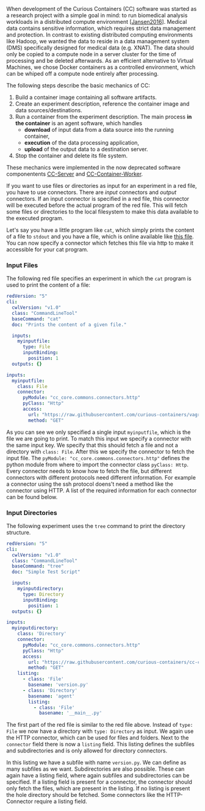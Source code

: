 When development of the Curious Containers (CC) software was started as a research project with a simple goal in mind: to run biomedical analysis workloads in a distributed compute environment [[Jansen2016](publications.md#employing-docker-swarm-on-openStack-for-biomedical-analysis-2016)]. Medical data contains sensitive information, which requires strict data management and protection. In contrast to existing distributed computing environments like Hadoop, we wanted the data to reside in a data management system (DMS) specifically designed for medical data (e.g. XNAT). The data should only be copied to a compute node in a server cluster for the time of processing and be deleted afterwards. As an efficient alternative to Virtual Machines, we chose Docker containers as a controlled environment, which can be whiped off a compute node entirely after processing.


The following steps describe the basic mechanics of CC:

1. Build a container image containing all software artifacts.
2. Create an experiment description, reference the container image and data sources/destinations.
3. Run a container from the experiment description. The main process **in the container** is an agent software, which handles
    * **download** of input data from a data source into the running container,
    * **execution** of the data processing application,
    * **upload** of the output data to a destination server.
4. Stop the container and delete its file system.


These mechanics were implemented in the now deprecated software componentents [CC-Server](https://github.com/curious-containers/cc-server) and [CC-Container-Worker](https://github.com/curious-containers/cc-container-worker).






If you want to use files or directories as input for an experiment in a red file, you have to use connectors.
There are *input* connectors and *output* connectors.
If an input connector is specified in a red file, this connector will be executed before the actual program of the red file.
This will fetch some files or directories to the local filesystem to make this data available to the executed program.

Let's say you have a little program like `cat`, which simply prints the content of a file to `stdout` and
you have a file, which is online available like [this file](https://raw.githubusercontent.com/curious-containers/vagrant-quickstart/master/in.txt).
You can now specify a connector which fetches this file via http to make it accessible for your cat program.


### Input Files

The following red file specifies an experiment in which the `cat` program is used to print the content of a file:

```yml
redVersion: "5"
cli:
  cwlVersion: "v1.0"
  class: "CommandLineTool"
  baseCommand: "cat"
  doc: "Prints the content of a given file."

  inputs:
    myinputfile:
      type: File
      inputBinding:
        position: 1
  outputs: {}

inputs:
  myinputfile:
    class: File
    connector:
      pyModule: "cc_core.commons.connectors.http"
      pyClass: "Http"
      access:
        url: "https://raw.githubusercontent.com/curious-containers/vagrant-quickstart/master/in.txt"
        method: "GET"
```

As you can see we only specified a single input `myinputfile`, which is the file we are going to print.
To match this input we specify a connector with the same input key. We specify that this should fetch a file and not a directory with `class: File`.
After this we specify the connector to fetch the input file. The `pyModule: "cc_core.commons.connectors.http"` defines the python module from where to import the connector class `pyClass: Http`.
Every connector needs to know how to fetch the file, but different connectors with different protocols need different information. For example a connector using the ssh protocol doens't need a
method like the connector using HTTP. A list of the required information for each connector can be found below.


### Input Directories

The following experiment uses the `tree` command to print the directory structure.

```yml
redVersion: "5"
cli:
  cwlVersion: "v1.0"
  class: "CommandLineTool"
  baseCommand: "tree"
  doc: "Simple Test Script"

  inputs:
    myinputdirectory:
      type: Directory
      inputBinding:
        position: 1
  outputs: {}

inputs:
  myinputdirectory:
    class: 'Directory'
    connector:
      pyModule: "cc_core.commons.connectors.http"
      pyClass: "Http"
      access:
        url: "https://raw.githubusercontent.com/curious-containers/cc-core/master/cc_core/"
        method: "GET"
    listing:
      - class: 'File'
        basename: 'version.py'
      - class: 'Directory'
        basename: 'agent'
        listing:
          - class: 'File'
            basename: '__main__.py'
```

The first part of the red file is similar to the red file above. Instead of `type: File` we now have a directory with `type: Directory` as input. We again use the HTTP connector,
which can be used for files and folders.  Next to the `connector` field there is now a `listing` field. This listing defines the subfiles and subdirectories and is only allowed
for directory connectors.

In this listing we have a subfile with name `version.py`. We can define as many subfiles as we want.
Subdirectories are also possible. These can again have a listing field, where again subfiles and subdirectories can be specified.
If a listing field is present for a connector, the connector should only fetch the files, which are present in the listing. If no listing is present the hole directory should be fetched.
Some connectors like the HTTP-Connector require a listing field.